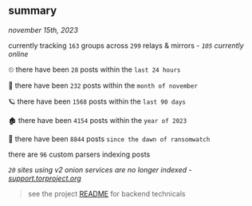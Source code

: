 
## summary
_november 15th, 2023_

currently tracking `163` groups across `299` relays & mirrors - _`105` currently online_

⏲ there have been `28` posts within the `last 24 hours`

🦈 there have been `232` posts within the `month of november`

🪐 there have been `1568` posts within the `last 90 days`

🏚 there have been `4154` posts within the `year of 2023`

🦕 there have been `8844` posts `since the dawn of ransomwatch`

there are `96` custom parsers indexing posts

_`20` sites using v2 onion services are no longer indexed - [support.torproject.org](https://support.torproject.org/onionservices/v2-deprecation/)_

> see the project [README](https://github.com/joshhighet/ransomwatch#ransomwatch--) for backend technicals
